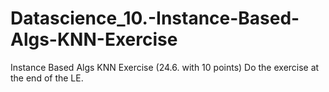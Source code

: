 # Datascience_10.-Instance-Based-Algs-KNN-Exercise

Instance Based Algs KNN Exercise (24.6. with 10 points)
Do the exercise at the end of the LE.
